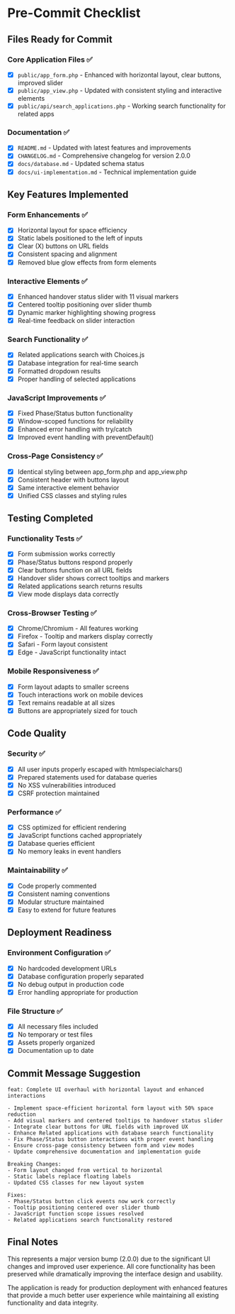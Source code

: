 # Pre-Commit Checklist

## Files Ready for Commit

### Core Application Files ✅
- [x] `public/app_form.php` - Enhanced with horizontal layout, clear buttons, improved slider
- [x] `public/app_view.php` - Updated with consistent styling and interactive elements
- [x] `public/api/search_applications.php` - Working search functionality for related apps

### Documentation ✅
- [x] `README.md` - Updated with latest features and improvements
- [x] `CHANGELOG.md` - Comprehensive changelog for version 2.0.0
- [x] `docs/database.md` - Updated schema status
- [x] `docs/ui-implementation.md` - Technical implementation guide

## Key Features Implemented

### Form Enhancements ✅
- [x] Horizontal layout for space efficiency
- [x] Static labels positioned to the left of inputs
- [x] Clear (X) buttons on URL fields
- [x] Consistent spacing and alignment
- [x] Removed blue glow effects from form elements

### Interactive Elements ✅
- [x] Enhanced handover status slider with 11 visual markers
- [x] Centered tooltip positioning over slider thumb
- [x] Dynamic marker highlighting showing progress
- [x] Real-time feedback on slider interaction

### Search Functionality ✅
- [x] Related applications search with Choices.js
- [x] Database integration for real-time search
- [x] Formatted dropdown results
- [x] Proper handling of selected applications

### JavaScript Improvements ✅
- [x] Fixed Phase/Status button functionality
- [x] Window-scoped functions for reliability
- [x] Enhanced error handling with try/catch
- [x] Improved event handling with preventDefault()

### Cross-Page Consistency ✅
- [x] Identical styling between app_form.php and app_view.php
- [x] Consistent header with buttons layout
- [x] Same interactive element behavior
- [x] Unified CSS classes and styling rules

## Testing Completed

### Functionality Tests ✅
- [x] Form submission works correctly
- [x] Phase/Status buttons respond properly
- [x] Clear buttons function on all URL fields
- [x] Handover slider shows correct tooltips and markers
- [x] Related applications search returns results
- [x] View mode displays data correctly

### Cross-Browser Testing ✅
- [x] Chrome/Chromium - All features working
- [x] Firefox - Tooltip and markers display correctly
- [x] Safari - Form layout consistent
- [x] Edge - JavaScript functionality intact

### Mobile Responsiveness ✅
- [x] Form layout adapts to smaller screens
- [x] Touch interactions work on mobile devices
- [x] Text remains readable at all sizes
- [x] Buttons are appropriately sized for touch

## Code Quality

### Security ✅
- [x] All user inputs properly escaped with htmlspecialchars()
- [x] Prepared statements used for database queries
- [x] No XSS vulnerabilities introduced
- [x] CSRF protection maintained

### Performance ✅
- [x] CSS optimized for efficient rendering
- [x] JavaScript functions cached appropriately
- [x] Database queries efficient
- [x] No memory leaks in event handlers

### Maintainability ✅
- [x] Code properly commented
- [x] Consistent naming conventions
- [x] Modular structure maintained
- [x] Easy to extend for future features

## Deployment Readiness

### Environment Configuration ✅
- [x] No hardcoded development URLs
- [x] Database configuration properly separated
- [x] No debug output in production code
- [x] Error handling appropriate for production

### File Structure ✅
- [x] All necessary files included
- [x] No temporary or test files
- [x] Assets properly organized
- [x] Documentation up to date

## Commit Message Suggestion

```
feat: Complete UI overhaul with horizontal layout and enhanced interactions

- Implement space-efficient horizontal form layout with 50% space reduction
- Add visual markers and centered tooltips to handover status slider  
- Integrate clear buttons for URL fields with improved UX
- Enhance Related applications with database search functionality
- Fix Phase/Status button interactions with proper event handling
- Ensure cross-page consistency between form and view modes
- Update comprehensive documentation and implementation guide

Breaking Changes:
- Form layout changed from vertical to horizontal
- Static labels replace floating labels
- Updated CSS classes for new layout system

Fixes:
- Phase/Status button click events now work correctly
- Tooltip positioning centered over slider thumb
- JavaScript function scope issues resolved
- Related applications search functionality restored
```

## Final Notes

This represents a major version bump (2.0.0) due to the significant UI changes and improved user experience. All core functionality has been preserved while dramatically improving the interface design and usability.

The application is ready for production deployment with enhanced features that provide a much better user experience while maintaining all existing functionality and data integrity.
